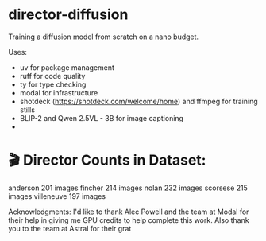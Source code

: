 # director-diffusion

Training a diffusion model from scratch on a nano budget.

Uses:

- uv for package management
- ruff for code quality
- ty for type checking
- modal for infrastructure
- shotdeck (https://shotdeck.com/welcome/home) and ffmpeg for training stills
- BLIP-2 and Qwen 2.5VL - 3B for image captioning
- 


🎬 Director Counts in Dataset:
========================================
anderson         201 images
fincher          214 images
nolan            232 images
scorsese         215 images
villeneuve       197 images



Acknowledgments:
I'd like to thank Alec Powell and the team at Modal for their help in giving me GPU credits to help complete this work. Also thank you to the team at Astral for their grat 